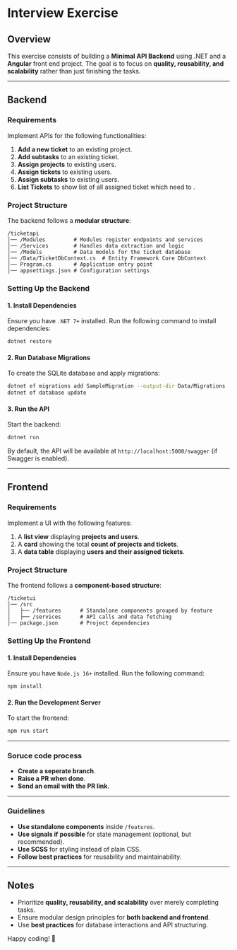 # Interview Exercise

## Overview
This exercise consists of building a **Minimal API Backend** using .NET and a **Angular** front end project. The goal is to focus on **quality, reusability, and scalability** rather than just finishing the tasks.

---

## Backend
### **Requirements**
Implement APIs for the following functionalities:

1. **Add a new ticket** to an existing project.
2. **Add subtasks** to an existing ticket.
3. **Assign projects** to existing users.
4. **Assign tickets** to existing users.
5. **Assign subtasks** to existing users.
6. **List Tickets** to show list of all assigned ticket which need to .

### **Project Structure**
The backend follows a **modular structure**:

```
/ticketapi
│── /Modules         # Modules register endpoints and services
│── /Services        # Handles data extraction and logic
│── /Models          # Data models for the ticket database
│── /Data/TicketDbContext.cs  # Entity Framework Core DbContext
│── Program.cs       # Application entry point
│── appsettings.json # Configuration settings
```

### **Setting Up the Backend**
#### 1. **Install Dependencies**
Ensure you have `.NET 7+` installed. Run the following command to install dependencies:
```bash
dotnet restore
```

#### 2. **Run Database Migrations**
To create the SQLite database and apply migrations:
```bash
dotnet ef migrations add SampleMigration --output-dir Data/Migrations
dotnet ef database update
```

#### 3. **Run the API**
Start the backend:
```bash
dotnet run
```
By default, the API will be available at `http://localhost:5000/swagger` (if Swagger is enabled).

---

## Frontend
### **Requirements**
Implement a UI with the following features:

1. A **list view** displaying **projects and users**.
2. A **card** showing the total **count of projects and tickets**.
3. A **data table** displaying **users and their assigned tickets**.

### **Project Structure**
The frontend follows a **component-based structure**:

```
/ticketui
│── /src
│   ├── /features      # Standalone components grouped by feature
│   ├── /services      # API calls and data fetching
│── package.json       # Project dependencies
```

### **Setting Up the Frontend**
#### 1. **Install Dependencies**
Ensure you have `Node.js 16+` installed. Run the following command:
```bash
npm install
```

#### 2. **Run the Development Server**
To start the frontend:
```bash
npm run start
```

---

### **Soruce code process**
- **Create a seperate branch**.
- **Raise a PR when done**.
- **Send an email with the PR link**.

---


### **Guidelines**
- **Use standalone components** inside `/features`.
- **Use signals if possible** for state management (optional, but recommended).
- **Use SCSS** for styling instead of plain CSS.
- **Follow best practices** for reusability and maintainability.

---

## Notes
- Prioritize **quality, reusability, and scalability** over merely completing tasks.
- Ensure modular design principles for **both backend and frontend**.
- Use **best practices** for database interactions and API structuring.

Happy coding! 🚀
